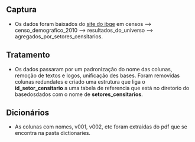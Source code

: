 ## Captura
 - Os dados foram baixados do [site do ibge](https://www.ibge.gov.br/estatisticas/downloads-estatisticas.html) em censos --> censo_demografico_2010 --> resultados_do_universo --> agregados_por_setores_censitarios.

## Tratamento
 - Os dados passaram por um padronização do nome das colunas, remoção de textos e logos, unificação des bases. Foram removidas colunas redundates e criado uma estrutura que liga o **id_setor_censitario** a uma tabela de referencia que está no diretorio do basedosdados com o nome de **setores_censitarios**. 

## Dicionários
 - As colunas com nomes, v001, v002, etc foram extraidas do pdf que se encontra na pasta dictionaries.